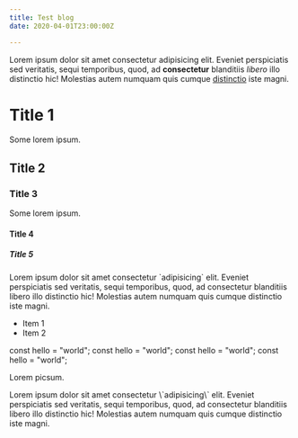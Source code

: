 ```yaml
---
title: Test blog
date: 2020-04-01T23:00:00Z

---
```

Lorem ipsum dolor sit amet consectetur adipisicing elit. Eveniet perspiciatis sed veritatis, 
sequi temporibus, quod, ad **consectetur** blanditiis *libero* illo distinctio hic! Molestias autem numquam 
quis cumque [distinctio](/) iste magni.

# Title 1

Some lorem ipsum.

## Title 2

### Title 3

Some lorem ipsum.

#### Title 4

##### Title 5

Lorem ipsum dolor sit amet consectetur \`adipisicing\` elit. Eveniet perspiciatis sed veritatis, 
sequi temporibus, quod, ad consectetur blanditiis libero illo distinctio hic! Molestias autem numquam 
quis cumque distinctio iste magni.

* Item 1
* Item 2

<CodeBlock language="javascript" addedLines={[2]} removedLines={[3,4]} filename="index.js">
const hello = "world";
const hello = "world";
const hello = "world";
const hello = "world";
</CodeBlock>

Lorem picsum.

<Alert>
Lorem ipsum dolor sit amet consectetur \`adipisicing\` elit. Eveniet perspiciatis sed veritatis, 
sequi temporibus, quod, ad consectetur blanditiis libero illo distinctio hic! Molestias autem numquam 
quis cumque distinctio iste magni.
</Alert>
